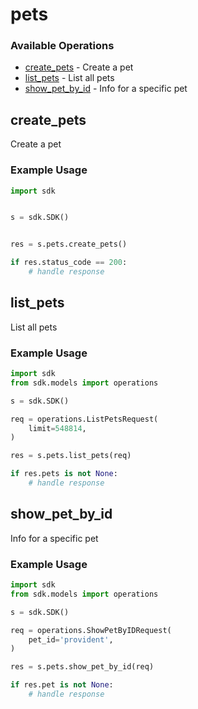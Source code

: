 # pets

### Available Operations

* [create_pets](#create_pets) - Create a pet
* [list_pets](#list_pets) - List all pets
* [show_pet_by_id](#show_pet_by_id) - Info for a specific pet

## create_pets

Create a pet

### Example Usage

```python
import sdk


s = sdk.SDK()


res = s.pets.create_pets()

if res.status_code == 200:
    # handle response
```

## list_pets

List all pets

### Example Usage

```python
import sdk
from sdk.models import operations

s = sdk.SDK()

req = operations.ListPetsRequest(
    limit=548814,
)

res = s.pets.list_pets(req)

if res.pets is not None:
    # handle response
```

## show_pet_by_id

Info for a specific pet

### Example Usage

```python
import sdk
from sdk.models import operations

s = sdk.SDK()

req = operations.ShowPetByIDRequest(
    pet_id='provident',
)

res = s.pets.show_pet_by_id(req)

if res.pet is not None:
    # handle response
```
